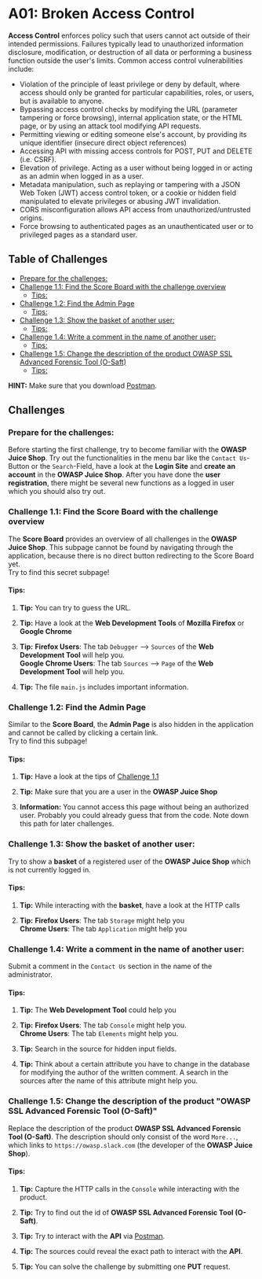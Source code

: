 # A01: Broken Access Control

**Access Control** enforces policy such that users cannot act outside of their intended permissions. Failures typically lead to unauthorized information disclosure, modification, or destruction of all data or performing a business function outside the user's limits. Common access control vulnerabilities include:

* Violation of the principle of least privilege or deny by default, where access should only be granted for particular capabilities, roles, or users, but is available to anyone.
* Bypassing access control checks by modifying the URL (parameter tampering or force browsing), internal application state, or the HTML page, or by using an attack tool modifying API requests.
* Permitting viewing or editing someone else's account, by providing its unique identifier (insecure direct object references)
* Accessing API with missing access controls for POST, PUT and DELETE (i.e. CSRF).
* Elevation of privilege. Acting as a user without being logged in or acting as an admin when logged in as a user.
* Metadata manipulation, such as replaying or tampering with a JSON Web Token (JWT) access control token, or a cookie or hidden field manipulated to elevate privileges or abusing JWT invalidation.
* CORS misconfiguration allows API access from unauthorized/untrusted origins.
* Force browsing to authenticated pages as an unauthenticated user or to privileged pages as a standard user.

## Table of Challenges

   * [Prepare for the challenges:](#prepare-for-the-challenges)
   * [Challenge 1.1: Find the Score Board with the challenge overview](#challenge-11-find-the-score-board-with-the-challenge-overview)
      * [Tips:](#tips)
   * [Challenge 1.2: Find the Admin Page](#challenge-12-find-the-admin-page)
      * [Tips:](#tips-1)
   * [Challenge 1.3: Show the basket of another user:](#challenge-13-show-the-basket-of-another-user)
      * [Tips:](#tips-2)
   * [Challenge 1.4: Write a comment in the name of another user:](#challenge-14-write-a-comment-in-the-name-of-another-user)
      * [Tips:](#tips-3)
   * [Challenge 1.5: Change the description of the product OWASP SSL Advanced Forensic Tool (O-Saft)](#challenge-15-change-the-description-of-the-product-owasp-ssl-advanced-forensic-tool-o-saft)
      * [Tips:](#tips-4)

**HINT:** Make sure that you download [Postman](https://www.getpostman.com/apps).

## Challenges

### Prepare for the challenges:
Before starting the first challenge, try to become familiar with the **OWASP Juice Shop**. Try out the functionalities in the menu bar like the `Contact Us`-Button or the `Search`-Field, have a look at the **Login Site** and **create an account** in the **OWASP Juice Shop**. After you have done the **user registration**, there might be several new functions as a logged in user which you should also try out. 

### Challenge 1.1: Find the Score Board with the challenge overview
The **Score Board** provides an overview of all challenges in the **OWASP Juice Shop**. This subpage cannot be found by navigating through the application, because there is no direct button redirecting to the Score Board yet.  
Try to find this secret subpage!

#### Tips:

1. **Tip:** You can try to guess the URL.

2. **Tip:** Have a look at the **Web Development Tools** of **Mozilla Firefox** or **Google Chrome**

3. **Tip:** **Firefox Users**: The tab `Debugger` --> `Sources` of the **Web Development Tool** will help you.  
**Google Chrome Users**: The tab `Sources` --> `Page` of the **Web Development Tool** will help you.

4. **Tip:** The file `main.js` includes important information.


### Challenge 1.2: Find the Admin Page
Similar to the **Score Board**, the **Admin Page** is also hidden in the application and cannot be called by clicking a certain link.  
Try to find this subpage!

#### Tips:

1. **Tip:** Have a look at the tips of [Challenge 1.1](https://github.com/nt-ca-aqe/developer-security-training/tree/master/Challenges/Challenge-1#challenge-11-find-the-score-board-with-the-challenge-overview)

2. **Tip:** Make sure that you are a user in the **OWASP Juice Shop**

3. **Information:** You cannot access this page without being an authorized user. Probably you could already guess that from the code. Note down this path for later challenges.


### Challenge 1.3: Show the basket of another user:
Try to show a **basket** of a registered user of the **OWASP Juice Shop** which is not currently logged in.

#### Tips:

1. **Tip:** While interacting with the **basket**, have a look at the HTTP calls

2. **Tip:** **Firefox Users**: The tab `Storage` might help you  
**Chrome Users**: The tab `Application` might help you


### Challenge 1.4: Write a comment in the name of another user:
Submit a comment in the `Contact Us` section in the name of the administrator.

#### Tips:

1. **Tip:** The **Web Development Tool** could help you

2. **Tip:** **Firefox Users**: The tab `Console` might help you.  
**Chrome Users**: The tab `Elements` might help you.

3. **Tip:** Search in the source for hidden input fields.

4. **Tip:** Think about a certain attribute you have to change in the database for modifying the author of the written comment. A search in the sources after the name of this attribute might help you.

### Challenge 1.5: Change the description of the product "OWASP SSL Advanced Forensic Tool (O-Saft)"
Replace the description of the product **OWASP SSL Advanced Forensic Tool (O-Saft)**. The description should only consist of the word `More...`, which links to `https://owasp.slack.com` (the developer of the **OWASP Juice Shop**).

#### Tips:

1. **Tip:** Capture the HTTP calls in the `Console` while interacting with the product.

2. **Tip:** Try to find out the id of **OWASP SSL Advanced Forensic Tool (O-Saft)**.

3. **Tip:** Try to interact with the **API** via [Postman](https://www.getpostman.com/apps).

4. **Tip:** The sources could reveal the exact path to interact with the **API**.

5. **Tip:** You can solve the challenge by submitting one **PUT** request.
